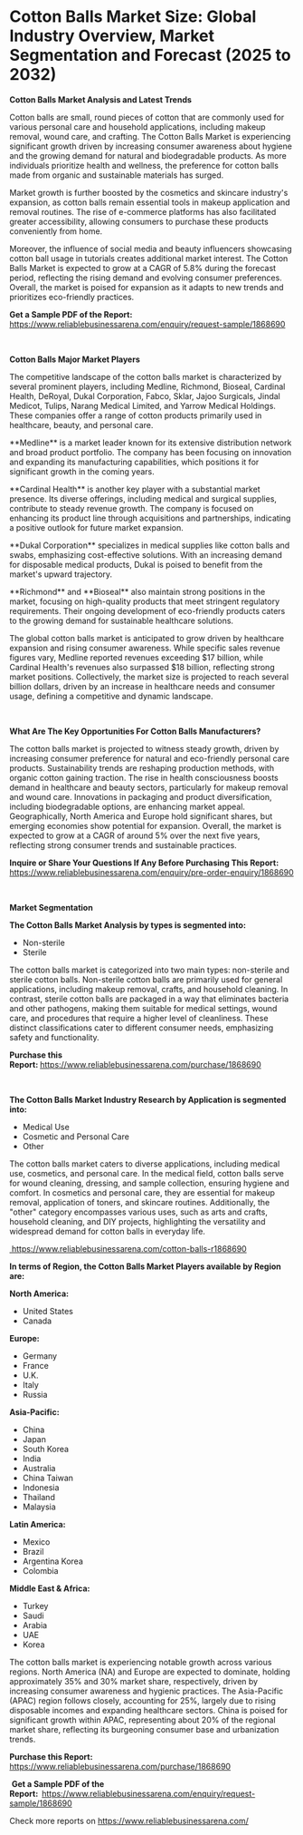 <p><h1>Cotton Balls Market Size: Global Industry Overview, Market Segmentation and Forecast (2025 to 2032)</h1></p><p><strong>Cotton Balls Market Analysis and Latest Trends</strong></p>
<p><p>Cotton balls are small, round pieces of cotton that are commonly used for various personal care and household applications, including makeup removal, wound care, and crafting. The Cotton Balls Market is experiencing significant growth driven by increasing consumer awareness about hygiene and the growing demand for natural and biodegradable products. As more individuals prioritize health and wellness, the preference for cotton balls made from organic and sustainable materials has surged.</p><p>Market growth is further boosted by the cosmetics and skincare industry's expansion, as cotton balls remain essential tools in makeup application and removal routines. The rise of e-commerce platforms has also facilitated greater accessibility, allowing consumers to purchase these products conveniently from home. </p><p>Moreover, the influence of social media and beauty influencers showcasing cotton ball usage in tutorials creates additional market interest. The Cotton Balls Market is expected to grow at a CAGR of 5.8% during the forecast period, reflecting the rising demand and evolving consumer preferences. Overall, the market is poised for expansion as it adapts to new trends and prioritizes eco-friendly practices.</p></p>
<p><strong>Get a Sample PDF of the Report:&nbsp;</strong> <a href="https://www.reliablebusinessarena.com/enquiry/request-sample/1868690?utm_campaign=1789&utm_medium=2&utm_source=Github&utm_content=ia&utm_term=05022025&utm_id=cotton-balls">https://www.reliablebusinessarena.com/enquiry/request-sample/1868690</a></p>
<p>&nbsp;</p>
<p><strong>Cotton Balls Major Market Players</strong></p>
<p><p>The competitive landscape of the cotton balls market is characterized by several prominent players, including Medline, Richmond, Bioseal, Cardinal Health, DeRoyal, Dukal Corporation, Fabco, Sklar, Jajoo Surgicals, Jindal Medicot, Tulips, Narang Medical Limited, and Yarrow Medical Holdings. These companies offer a range of cotton products primarily used in healthcare, beauty, and personal care.</p><p>**Medline** is a market leader known for its extensive distribution network and broad product portfolio. The company has been focusing on innovation and expanding its manufacturing capabilities, which positions it for significant growth in the coming years.</p><p>**Cardinal Health** is another key player with a substantial market presence. Its diverse offerings, including medical and surgical supplies, contribute to steady revenue growth. The company is focused on enhancing its product line through acquisitions and partnerships, indicating a positive outlook for future market expansion.</p><p>**Dukal Corporation** specializes in medical supplies like cotton balls and swabs, emphasizing cost-effective solutions. With an increasing demand for disposable medical products, Dukal is poised to benefit from the market's upward trajectory.</p><p>**Richmond** and **Bioseal** also maintain strong positions in the market, focusing on high-quality products that meet stringent regulatory requirements. Their ongoing development of eco-friendly products caters to the growing demand for sustainable healthcare solutions.</p><p>The global cotton balls market is anticipated to grow driven by healthcare expansion and rising consumer awareness. While specific sales revenue figures vary, Medline reported revenues exceeding $17 billion, while Cardinal Health's revenues also surpassed $18 billion, reflecting strong market positions. Collectively, the market size is projected to reach several billion dollars, driven by an increase in healthcare needs and consumer usage, defining a competitive and dynamic landscape.</p></p>
<p>&nbsp;</p>
<p><strong>What Are The Key Opportunities For Cotton Balls Manufacturers?</strong></p>
<p><p>The cotton balls market is projected to witness steady growth, driven by increasing consumer preference for natural and eco-friendly personal care products. Sustainability trends are reshaping production methods, with organic cotton gaining traction. The rise in health consciousness boosts demand in healthcare and beauty sectors, particularly for makeup removal and wound care. Innovations in packaging and product diversification, including biodegradable options, are enhancing market appeal. Geographically, North America and Europe hold significant shares, but emerging economies show potential for expansion. Overall, the market is expected to grow at a CAGR of around 5% over the next five years, reflecting strong consumer trends and sustainable practices.</p></p>
<p><strong>Inquire or Share Your Questions If Any Before Purchasing This Report:</strong> <a href="https://www.reliablebusinessarena.com/enquiry/pre-order-enquiry/1868690?utm_campaign=1789&utm_medium=2&utm_source=Github&utm_content=ia&utm_term=05022025&utm_id=cotton-balls">https://www.reliablebusinessarena.com/enquiry/pre-order-enquiry/1868690</a></p>
<p>&nbsp;</p>
<p><strong>Market Segmentation</strong></p>
<p><strong>The Cotton Balls Market Analysis by types is segmented into:</strong></p>
<p><ul><li>Non-sterile</li><li>Sterile</li></ul></p>
<p><p>The cotton balls market is categorized into two main types: non-sterile and sterile cotton balls. Non-sterile cotton balls are primarily used for general applications, including makeup removal, crafts, and household cleaning. In contrast, sterile cotton balls are packaged in a way that eliminates bacteria and other pathogens, making them suitable for medical settings, wound care, and procedures that require a higher level of cleanliness. These distinct classifications cater to different consumer needs, emphasizing safety and functionality.</p></p>
<p><strong>Purchase this Report:&nbsp;</strong><a href="https://www.reliablebusinessarena.com/purchase/1868690?utm_campaign=1789&utm_medium=2&utm_source=Github&utm_content=ia&utm_term=05022025&utm_id=cotton-balls">https://www.reliablebusinessarena.com/purchase/1868690</a></p>
<p>&nbsp;</p>
<p><strong>The Cotton Balls Market Industry Research by Application is segmented into:</strong></p>
<p><ul><li>Medical Use</li><li>Cosmetic and Personal Care</li><li>Other</li></ul></p>
<p><p>The cotton balls market caters to diverse applications, including medical use, cosmetics, and personal care. In the medical field, cotton balls serve for wound cleaning, dressing, and sample collection, ensuring hygiene and comfort. In cosmetics and personal care, they are essential for makeup removal, application of toners, and skincare routines. Additionally, the "other" category encompasses various uses, such as arts and crafts, household cleaning, and DIY projects, highlighting the versatility and widespread demand for cotton balls in everyday life.</p></p>
<p><a href="https://www.reliablebusinessarena.com/cotton-balls-r1868690?utm_campaign=1789&utm_medium=2&utm_source=Github&utm_content=ia&utm_term=05022025&utm_id=cotton-balls">&nbsp;https://www.reliablebusinessarena.com/cotton-balls-r1868690</a></p>
<p><strong>In terms of Region, the Cotton Balls Market Players available by Region are:</strong></p>
<p>
    <p> <strong> North America: </strong>
        <ul>
            <li>United States</li>
            <li>Canada</li>
        </ul>
        </p> 
    <p> <strong> Europe: </strong>
        <ul>
            <li>Germany</li>
            <li>France</li>
            <li>U.K.</li>
            <li>Italy</li>
            <li>Russia</li>
        </ul>
        </p> 
    <p> <strong> Asia-Pacific: </strong>
        <ul>
            <li>China</li>
            <li>Japan</li>
            <li>South Korea</li>
            <li>India</li>
            <li>Australia</li>
            <li>China Taiwan</li>
            <li>Indonesia</li>
            <li>Thailand</li>
            <li>Malaysia</li>
        </ul>
        </p> 
    <p> <strong> Latin America: </strong>
        <ul>
            <li>Mexico</li>
            <li>Brazil</li>
            <li>Argentina Korea</li>
            <li>Colombia</li>
        </ul>
        </p> 
    <p> <strong> Middle East & Africa: </strong>
        <ul>
            <li>Turkey</li>
            <li>Saudi</li>
            <li>Arabia</li>
            <li>UAE</li>
            <li>Korea</li>
        </ul>
    </p>
    </p>
<p><p>The cotton balls market is experiencing notable growth across various regions. North America (NA) and Europe are expected to dominate, holding approximately 35% and 30% market share, respectively, driven by increasing consumer awareness and hygienic practices. The Asia-Pacific (APAC) region follows closely, accounting for 25%, largely due to rising disposable incomes and expanding healthcare sectors. China is poised for significant growth within APAC, representing about 20% of the regional market share, reflecting its burgeoning consumer base and urbanization trends.</p></p>
<p><strong>Purchase this Report: </strong><a href="https://www.reliablebusinessarena.com/purchase/1868690?utm_campaign=1789&utm_medium=2&utm_source=Github&utm_content=ia&utm_term=05022025&utm_id=cotton-balls">https://www.reliablebusinessarena.com/purchase/1868690</a></p>
<p>&nbsp;<strong>Get a Sample PDF of the Report:&nbsp;&nbsp;</strong><a href="https://www.reliablebusinessarena.com/enquiry/request-sample/1868690?utm_campaign=1789&utm_medium=2&utm_source=Github&utm_content=ia&utm_term=05022025&utm_id=cotton-balls">https://www.reliablebusinessarena.com/enquiry/request-sample/1868690</a></p>
<p><strong></strong></p>
<p>Check more reports on <a href="https://www.reliablebusinessarena.com/?utm_campaign=1789&utm_medium=2&utm_source=Github&utm_content=ia&utm_term=05022025&utm_id=cotton-balls">https://www.reliablebusinessarena.com/</a></p>